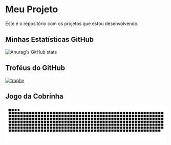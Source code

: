 # Meu Projeto

Este é o repositório com os projetos que estou desenvolvendo.

## Minhas Estatísticas GitHub

![Anurag's GitHub stats](https://github-readme-stats.vercel.app/api?username=SEU_USERNAME&show_icons=true&theme=radical)

## Troféus do GitHub

[![trophy](https://github-profile-trophy.vercel.app/?username=LucianoDenio)](https://github.com/ryo-ma/github-profile-trophy)

## Jogo da Cobrinha

![Snake animation](https://github.com/Platane/snk/raw/output/github-contribution-grid-snake.svg)
